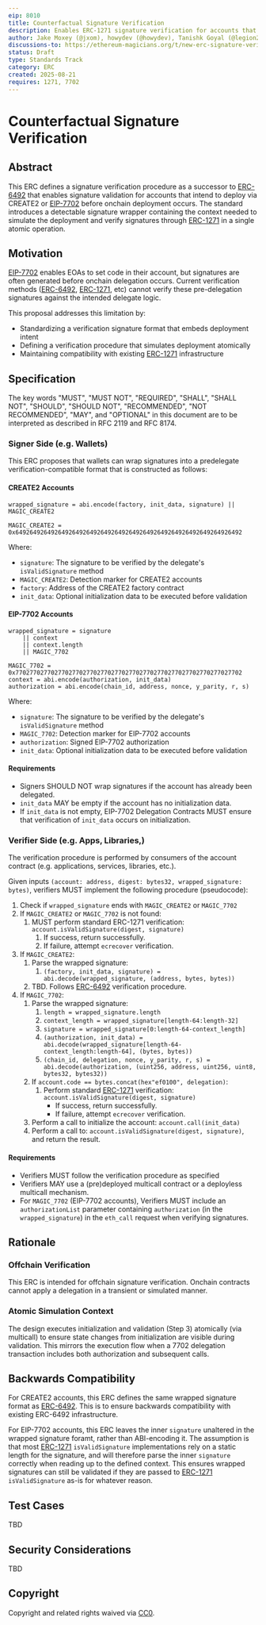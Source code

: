 ```yaml
---
eip: 8010
title: Counterfactual Signature Verification
description: Enables ERC-1271 signature verification for accounts that intend to deploy via CREATE2 or EIP-7702 before the deployment occurs onchain
author: Jake Moxey (@jxom), howydev (@howydev), Tanishk Goyal (@legion2002), Ivo Georgiev (@Ivshti)
discussions-to: https://ethereum-magicians.org/t/new-erc-signature-verification-for-pre-delegated-accounts/25201
status: Draft
type: Standards Track
category: ERC
created: 2025-08-21
requires: 1271, 7702
---
```


# Counterfactual Signature Verification

## Abstract

This ERC defines a signature verification procedure as a successor to [ERC-6492](./eip-6492.md) that enables signature validation for accounts that intend to deploy via CREATE2 or [EIP-7702](./eip-7702.md) before onchain deployment occurs. The standard introduces a detectable signature wrapper containing the context needed to simulate the deployment and verify signatures through [ERC-1271](./eip-1271.md) in a single atomic operation.

## Motivation

[EIP-7702](./eip-7702.md) enables EOAs to set code in their account, but signatures are often generated before onchain delegation occurs. Current verification methods ([ERC-6492](./eip-6492.md), [ERC-1271](./eip-1271.md), etc) cannot verify these pre-delegation signatures against the intended delegate logic.

This proposal addresses this limitation by:

- Standardizing a verification signature format that embeds deployment intent
- Defining a verification procedure that simulates deployment atomically
- Maintaining compatibility with existing [ERC-1271](./eip-1271.md) infrastructure

## Specification

The key words "MUST", "MUST NOT", "REQUIRED", "SHALL", "SHALL NOT", "SHOULD", "SHOULD NOT", "RECOMMENDED", "NOT RECOMMENDED", "MAY", and "OPTIONAL" in this document are to be interpreted as described in RFC 2119 and RFC 8174.

### Signer Side (e.g. Wallets)

This ERC proposes that wallets can wrap signatures into a predelegate verification-compatible format that is constructed as follows:

#### CREATE2 Accounts

```solidity
wrapped_signature = abi.encode(factory, init_data, signature) || MAGIC_CREATE2

MAGIC_CREATE2 = 0x6492649264926492649264926492649264926492649264926492649264926492
```

Where:
- `signature`: The signature to be verified by the delegate's `isValidSignature` method
- `MAGIC_CREATE2`: Detection marker for CREATE2 accounts
- `factory`: Address of the CREATE2 factory contract
- `init_data`: Optional initialization data to be executed before validation

#### EIP-7702 Accounts

```solidity
wrapped_signature = signature 
    || context 
    || context.length 
    || MAGIC_7702

MAGIC_7702 = 0x7702770277027702770277027702770277027702770277027702770277027702
context = abi.encode(authorization, init_data)
authorization = abi.encode(chain_id, address, nonce, y_parity, r, s)
```

Where:
- `signature`: The signature to be verified by the delegate's `isValidSignature` method
- `MAGIC_7702`: Detection marker for EIP-7702 accounts
- `authorization`: Signed EIP-7702 authorization
- `init_data`: Optional initialization data to be executed before validation

#### Requirements

- Signers SHOULD NOT wrap signatures if the account has already been delegated.
- `init_data` MAY be empty if the account has no initialization data.
- If `init_data` is not empty, EIP-7702 Delegation Contracts MUST ensure that verification of `init_data` occurs on initialization.

### Verifier Side (e.g. Apps, Libraries,)

The verification procedure is performed by consumers of the account contract (e.g. applications, services, libraries, etc.).

Given inputs `(account: address, digest: bytes32, wrapped_signature: bytes)`, verifiers MUST implement the following procedure (pseudocode):

1. Check if `wrapped_signature` ends with `MAGIC_CREATE2` or `MAGIC_7702`
2. If `MAGIC_CREATE2` or `MAGIC_7702` is not found:
    1. MUST perform standard ERC-1271 verification: `account.isValidSignature(digest, signature)` 
        1. If success, return successfully.
        2. If failure, attempt `ecrecover` verification.
3. If `MAGIC_CREATE2`:
   1. Parse the wrapped signature:
      1. `(factory, init_data, signature) = abi.decode(wrapped_signature, (address, bytes, bytes))`
   2. TBD. Follows [ERC-6492](./eip-6492.md) verification procedure.
4. If `MAGIC_7702`:
   1. Parse the wrapped signature:
      1. `length = wrapped_signature.length`
      2. `context_length = wrapped_signature[length-64:length-32]`
      3. `signature = wrapped_signature[0:length-64-context_length]`
      4. `(authorization, init_data) = abi.decode(wrapped_signature[length-64-context_length:length-64], (bytes, bytes))`
      5. `(chain_id, delegation, nonce, y_parity, r, s) = abi.decode(authorization, (uint256, address, uint256, uint8, bytes32, bytes32))`
   2. If `account.code == bytes.concat(hex"ef0100", delegation)`:
      1. Perform standard [ERC-1271](./eip-1271.md) verification: `account.isValidSignature(digest, signature)` 
         - If success, return successfully. 
         - If failure, attempt `ecrecover` verification. 
   3. Perform a call to initialize the account: `account.call(init_data)`
   4. Perform a call to: `account.isValidSignature(digest, signature)`, and return the result. 

#### Requirements

- Verifiers MUST follow the verification procedure as specified
- Verifiers MAY use a (pre)deployed multicall contract or a deployless multicall mechanism. 
- For `MAGIC_7702` (EIP-7702 accounts), Verifiers MUST include an `authorizationList` parameter containing `authorization` (in the `wrapped_signature`) in the `eth_call` request when verifying signatures. 

## Rationale

### Offchain Verification

This ERC is intended for offchain signature verification. Onchain contracts cannot apply a delegation in a transient or simulated manner.

### Atomic Simulation Context

The design executes initialization and validation (Step 3) atomically (via multicall) to ensure state changes from initialization are visible during validation. This mirrors the execution flow when a 7702 delegation transaction includes both authorization and subsequent calls.

## Backwards Compatibility

For CREATE2 accounts, this ERC defines the same wrapped signature format as [ERC-6492](./eip-6492.md). This is to ensure backwards compatibility with existing ERC-6492 infrastructure.

For EIP-7702 accounts, this ERC leaves the inner `signature` unaltered in the wrapped signature foramt, rather than ABI-encoding it. The assumption is that most [ERC-1271](./eip-1271.md) `isValidSignature` implementations rely on a static length for the signature, and will therefore parse the inner `signature` correctly when reading up to the defined context. This ensures wrapped signatures can still be validated if they are passed to [ERC-1271](./eip-1271.md) `isValidSignature` as-is for whatever reason.

## Test Cases

TBD

## Security Considerations

TBD

## Copyright

Copyright and related rights waived via [CC0](../LICENSE.md).
